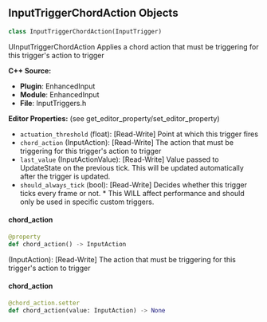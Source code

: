 ## InputTriggerChordAction Objects

```python
class InputTriggerChordAction(InputTrigger)
```

UInputTriggerChordAction
Applies a chord action that must be triggering for this trigger's action to trigger

**C++ Source:**

- **Plugin**: EnhancedInput
- **Module**: EnhancedInput
- **File**: InputTriggers.h

**Editor Properties:** (see get_editor_property/set_editor_property)

- ``actuation_threshold`` (float):  [Read-Write] Point at which this trigger fires
- ``chord_action`` (InputAction):  [Read-Write] The action that must be triggering for this trigger's action to trigger
- ``last_value`` (InputActionValue):  [Read-Write] Value passed to UpdateState on the previous tick. This will be updated automatically after the trigger is updated.
- ``should_always_tick`` (bool):  [Read-Write] Decides whether this trigger ticks every frame or not.
         * This WILL affect performance and should only be used in specific custom triggers.

<a id="unreal.InputTriggerChordAction.chord_action"></a>

#### chord_action

```python
@property
def chord_action() -> InputAction
```

(InputAction):  [Read-Write] The action that must be triggering for this trigger's action to trigger

<a id="unreal.InputTriggerChordAction.chord_action"></a>

#### chord_action

```python
@chord_action.setter
def chord_action(value: InputAction) -> None
```

<a id="unreal.InputTriggerChordBlocker"></a>